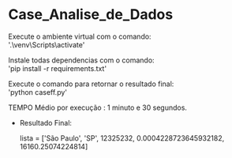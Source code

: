 # Case_Analise_de_Dados

Execute o ambiente virtual com o comando:  
  '.\venv\Scripts\activate'

Instale todas dependencias com o comando:  
  'pip install -r requirements.txt'
  
Execute o comando para retornar o resultado final:  
  'python caseff.py' 
  
  TEMPO Médio por execução : 1 minuto e 30 segundos.
    
    
- Resultado Final:

    lista = ['São Paulo', 'SP', 12325232, 0.0004228723645932182, 16160.25074224814]
    
    

